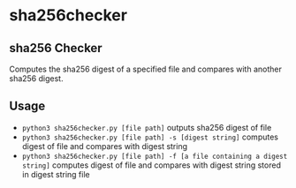 # sha256checker
## sha256 Checker
Computes the sha256 digest of a specified file and compares with another sha256 digest. 
## Usage
- `python3 sha256checker.py [file path]` outputs sha256 digest of file
- `python3 sha256checker.py [file path] -s [digest string]` computes digest of file and compares with digest string
- `python3 sha256checker.py [file path] -f [a file containing a digest string]` computes digest of file and compares with digest string stored in digest string file
